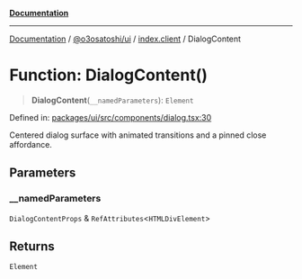 [**Documentation**](../../../../README.md)

***

[Documentation](../../../../README.md) / [@o3osatoshi/ui](../../README.md) / [index.client](../README.md) / DialogContent

# Function: DialogContent()

> **DialogContent**(`__namedParameters`): `Element`

Defined in: [packages/ui/src/components/dialog.tsx:30](https://github.com/o3osatoshi/experiment/blob/04dfa58df6e48824a200a24d77afef7ce464e1ae/packages/ui/src/components/dialog.tsx#L30)

Centered dialog surface with animated transitions and a pinned close affordance.

## Parameters

### \_\_namedParameters

`DialogContentProps` & `RefAttributes`\<`HTMLDivElement`\>

## Returns

`Element`
